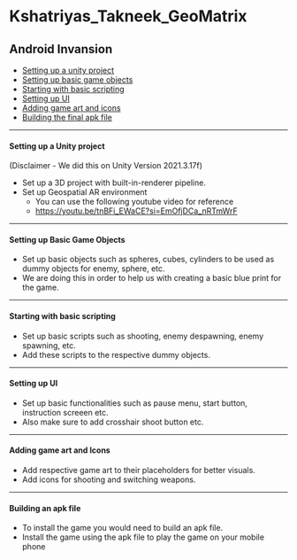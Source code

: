 # Kshatriyas_Takneek_GeoMatrix
## Android Invansion

- [Setting up a unity project](#1)
- [Setting up basic game objects](#2)
- [Starting with basic scripting](#3)
- [Setting up UI](#4)
- [Adding game art and icons](#5)
- [Building the final apk file](#6)

--------------------
<a name = "#1">

#### Setting up a Unity project
(Disclaimer - We did this on Unity Version 2021.3.17f)

- Set up a 3D project with built-in-renderer pipeline.
- Set up Geospatial AR environment
  - You can use the following youtube video for reference
  - https://youtu.be/tnBFi_EWaCE?si=EmOfjDCa_nRTmWrF

--------------------
<a name = "#2">

#### Setting up Basic Game Objects

- Set up basic objects such as spheres, cubes, cylinders to be used as dummy objects for enemy, sphere, etc.
- We are doing this in order to help us with creating a basic blue print for the game.

--------------------
<a name = "#3">

#### Starting with basic scripting

- Set up basic scripts such as shooting, enemy despawning, enemy spawning, etc.
- Add these scripts to the respective dummy objects.

--------------------
<a name = "#4">

#### Setting up UI

- Set up basic functionalities such as pause menu, start button, instruction screeen etc.
- Also make sure to add crosshair shoot button etc.

--------------------
<a name = "#5">

#### Adding game art and Icons

- Add respective game art to their placeholders for better visuals.
- Add icons for shooting and switching weapons.

--------------------
<a name = "#5">

#### Building an apk file

- To install the game you would need to build an apk file.
- Install the game using the apk file to play the game on your mobile phone
